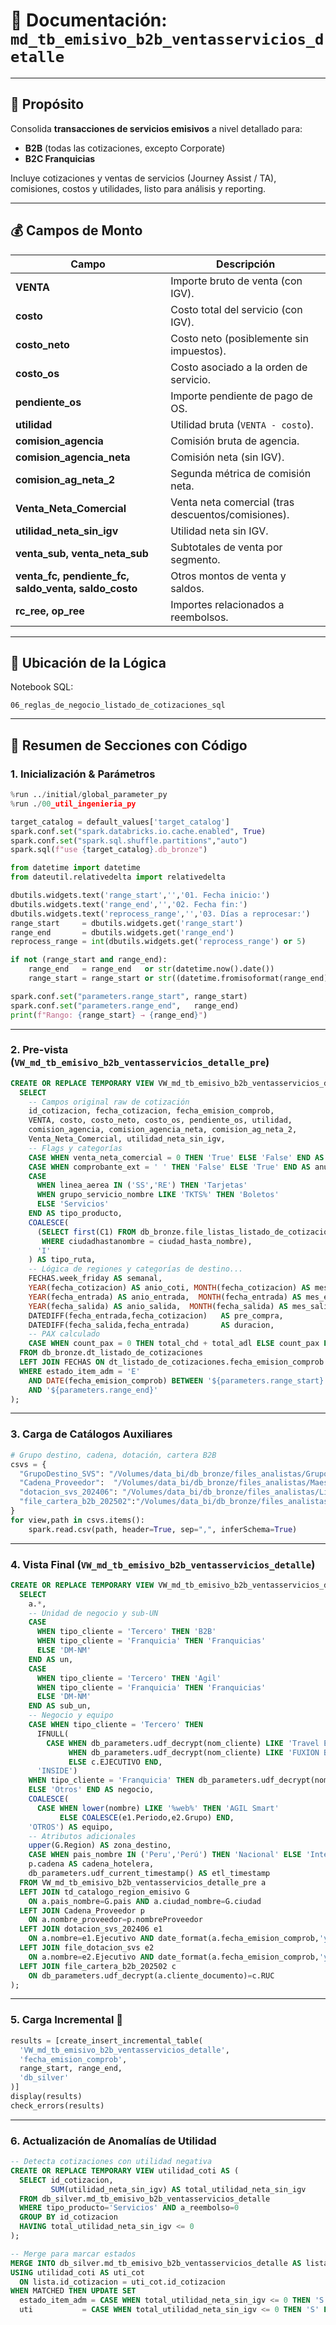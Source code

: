 # 📘 Documentación: `md_tb_emisivo_b2b_ventasservicios_detalle`

---

## 🔎 Propósito  
Consolida **transacciones de servicios emisivos** a nivel detallado para:  
- **B2B** (todas las cotizaciones, excepto Corporate)  
- **B2C Franquicias**  

Incluye cotizaciones y ventas de servicios (Journey Assist / TA), comisiones, costos y utilidades, listo para análisis y reporting.

---

## 💰 Campos de Monto  
| Campo                   | Descripción                                                     |
| ----------------------- | --------------------------------------------------------------- |
| **VENTA**               | Importe bruto de venta (con IGV).                               |
| **costo**               | Costo total del servicio (con IGV).                             |
| **costo_neto**          | Costo neto (posiblemente sin impuestos).                       |
| **costo_os**            | Costo asociado a la orden de servicio.                         |
| **pendiente_os**        | Importe pendiente de pago de OS.                               |
| **utilidad**            | Utilidad bruta (`VENTA - costo`).                              |
| **comision_agencia**    | Comisión bruta de agencia.                                     |
| **comision_agencia_neta** | Comisión neta (sin IGV).                                     |
| **comision_ag_neta_2**  | Segunda métrica de comisión neta.                              |
| **Venta_Neta_Comercial**| Venta neta comercial (tras descuentos/comisiones).             |
| **utilidad_neta_sin_igv** | Utilidad neta sin IGV.                                       |
| **venta_sub, venta_neta_sub** | Subtotales de venta por segmento.                       |
| **venta_fc, pendiente_fc, saldo_venta, saldo_costo** | Otros montos de venta y saldos. |
| **rc_ree, op_ree**      | Importes relacionados a reembolsos.                             |

---

## 📂 Ubicación de la Lógica  
Notebook SQL:  
```
06_reglas_de_negocio_listado_de_cotizaciones_sql
```

---

## 📝 Resumen de Secciones con Código

### 1. Inicialización & Parámetros  
```python
%run ../initial/global_parameter_py
%run ./00_util_ingenieria_py

target_catalog = default_values['target_catalog']
spark.conf.set("spark.databricks.io.cache.enabled", True)
spark.conf.set("spark.sql.shuffle.partitions","auto")
spark.sql(f"use {target_catalog}.db_bronze")

from datetime import datetime
from dateutil.relativedelta import relativedelta

dbutils.widgets.text('range_start','','01. Fecha inicio:')
dbutils.widgets.text('range_end','','02. Fecha fin:')
dbutils.widgets.text('reprocess_range','','03. Días a reprocesar:')
range_start     = dbutils.widgets.get('range_start')
range_end       = dbutils.widgets.get('range_end')
reprocess_range = int(dbutils.widgets.get('reprocess_range') or 5)

if not (range_start and range_end):
    range_end   = range_end   or str(datetime.now().date())
    range_start = range_start or str((datetime.fromisoformat(range_end) + relativedelta(days=-reprocess_range)).date())

spark.conf.set("parameters.range_start", range_start)
spark.conf.set("parameters.range_end",   range_end)
print(f"Rango: {range_start} → {range_end}")
```

---

### 2. Pre-vista (`VW_md_tb_emisivo_b2b_ventasservicios_detalle_pre`)  
```sql
CREATE OR REPLACE TEMPORARY VIEW VW_md_tb_emisivo_b2b_ventasservicios_detalle_pre AS (
  SELECT
    -- Campos original raw de cotización
    id_cotizacion, fecha_cotizacion, fecha_emision_comprob, 
    VENTA, costo, costo_neto, costo_os, pendiente_os, utilidad,
    comision_agencia, comision_agencia_neta, comision_ag_neta_2,
    Venta_Neta_Comercial, utilidad_neta_sin_igv,
    -- Flags y categorías
    CASE WHEN venta_neta_comercial = 0 THEN 'True' ELSE 'False' END AS venta_cero,
    CASE WHEN comprobante_ext = ' ' THEN 'False' ELSE 'True' END AS anulacion,
    CASE 
      WHEN linea_aerea IN ('SS','RE') THEN 'Tarjetas' 
      WHEN grupo_servicio_nombre LIKE 'TKTS%' THEN 'Boletos'
      ELSE 'Servicios' 
    END AS tipo_producto,
    COALESCE(
      (SELECT first(C1) FROM db_bronze.file_listas_listado_de_cotizaciones_listaciudadesn
       WHERE ciudadhastanombre = ciudad_hasta_nombre),
      'I'
    ) AS tipo_ruta,
    -- Lógica de regiones y categorías de destino...
    FECHAS.week_friday AS semanal,
    YEAR(fecha_cotizacion) AS anio_coti, MONTH(fecha_cotizacion) AS mes_coti,
    YEAR(fecha_entrada) AS anio_entrada,  MONTH(fecha_entrada) AS mes_entrada,
    YEAR(fecha_salida) AS anio_salida,  MONTH(fecha_salida) AS mes_salida,
    DATEDIFF(fecha_entrada,fecha_cotizacion)   AS pre_compra,
    DATEDIFF(fecha_salida,fecha_entrada)       AS duracion,
    -- PAX calculado
    CASE WHEN count_pax = 0 THEN total_chd + total_adl ELSE count_pax END AS pax
  FROM db_bronze.dt_listado_de_cotizaciones
  LEFT JOIN FECHAS ON dt_listado_de_cotizaciones.fecha_emision_comprob = FECHAS.fecha
  WHERE estado_item_adm = 'E'
    AND DATE(fecha_emision_comprob) BETWEEN '${parameters.range_start}'
    AND '${parameters.range_end}'
);
```

---

### 3. Carga de Catálogos Auxiliares  
```python
# Grupo destino, cadena, dotación, cartera B2B
csvs = {
  "GrupoDestino_SVS": "/Volumes/data_bi/db_bronze/files_analistas/GrupoDestino_SVS.csv",
  "Cadena_Proveedor":  "/Volumes/data_bi/db_bronze/files_analistas/Maestro_Cadena_Proveedor.csv",
  "dotacion_svs_202406": "/Volumes/data_bi/db_bronze/files_analistas/Lista_Grupo_202406.csv",
  "file_cartera_b2b_202502":"/Volumes/data_bi/db_bronze/files_analistas/file_cartera_b2b_202502.csv"
}
for view,path in csvs.items():
    spark.read.csv(path, header=True, sep=",", inferSchema=True)          .createOrReplaceTempView(view)
```

---

### 4. Vista Final (`VW_md_tb_emisivo_b2b_ventasservicios_detalle`)  
```sql
CREATE OR REPLACE TEMPORARY VIEW VW_md_tb_emisivo_b2b_ventasservicios_detalle AS (
  SELECT
    a.*,
    -- Unidad de negocio y sub-UN
    CASE
      WHEN tipo_cliente = 'Tercero' THEN 'B2B'
      WHEN tipo_cliente = 'Franquicia' THEN 'Franquicias'
      ELSE 'DM-NM'
    END AS un,
    CASE
      WHEN tipo_cliente = 'Tercero' THEN 'Agil'
      WHEN tipo_cliente = 'Franquicia' THEN 'Franquicias'
      ELSE 'DM-NM'
    END AS sub_un,
    -- Negocio y equipo
    CASE WHEN tipo_cliente = 'Tercero' THEN
      IFNULL(
        CASE WHEN db_parameters.udf_decrypt(nom_cliente) LIKE 'Travel Experiences A-1' THEN 'MANTENIMIENTO 1'
             WHEN db_parameters.udf_decrypt(nom_cliente) LIKE 'FUXION BIOTECH%' THEN 'Johan'
             ELSE c.EJECUTIVO END,
      'INSIDE')
    WHEN tipo_cliente = 'Franquicia' THEN db_parameters.udf_decrypt(nom_cliente)
    ELSE 'Otros' END AS negocio,
    COALESCE(
      CASE WHEN lower(nombre) LIKE '%web%' THEN 'AGIL Smart'
           ELSE COALESCE(e1.Periodo,e2.Grupo) END,
    'OTROS') AS equipo,
    -- Atributos adicionales
    upper(G.Region) AS zona_destino,
    CASE WHEN pais_nombre IN ('Peru','Perú') THEN 'Nacional' ELSE 'Internacional' END AS tipo_ruta2,
    p.cadena AS cadena_hotelera,
    db_parameters.udf_current_timestamp() AS etl_timestamp
  FROM VW_md_tb_emisivo_b2b_ventasservicios_detalle_pre a
  LEFT JOIN td_catalogo_region_emisivo G
    ON a.pais_nombre=G.pais AND a.ciudad_nombre=G.ciudad
  LEFT JOIN Cadena_Proveedor p
    ON a.nombre_proveedor=p.nombreProveedor
  LEFT JOIN dotacion_svs_202406 e1
    ON a.nombre=e1.Ejecutivo AND date_format(a.fecha_emision_comprob,'yyyyMM') < '202407'
  LEFT JOIN file_dotacion_svs e2
    ON a.nombre=e2.Ejecutivo AND date_format(a.fecha_emision_comprob,'yyyyMM') = e2.Periodo
  LEFT JOIN file_cartera_b2b_202502 c
    ON db_parameters.udf_decrypt(a.cliente_documento)=c.RUC
);
```

---

### 5. Carga Incremental 🔄  
```python
results = [create_insert_incremental_table(
  'VW_md_tb_emisivo_b2b_ventasservicios_detalle',
  'fecha_emision_comprob',
  range_start, range_end,
  'db_silver'
)]
display(results)
check_errors(results)
```

---

### 6. Actualización de Anomalías de Utilidad  
```sql
-- Detecta cotizaciones con utilidad negativa
CREATE OR REPLACE TEMPORARY VIEW utilidad_coti AS (
  SELECT id_cotizacion,
         SUM(utilidad_neta_sin_igv) AS total_utilidad_neta_sin_igv
  FROM db_silver.md_tb_emisivo_b2b_ventasservicios_detalle
  WHERE tipo_producto='Servicios' AND a_reembolso=0
  GROUP BY id_cotizacion
  HAVING total_utilidad_neta_sin_igv <= 0
);

-- Merge para marcar estados
MERGE INTO db_silver.md_tb_emisivo_b2b_ventasservicios_detalle AS lista
USING utilidad_coti AS uti_cot
  ON lista.id_cotizacion = uti_cot.id_cotizacion
WHEN MATCHED THEN UPDATE SET
  estado_item_adm = CASE WHEN total_utilidad_neta_sin_igv <= 0 THEN 'S' ELSE estado_item_adm END,
  uti           = CASE WHEN total_utilidad_neta_sin_igv <= 0 THEN 'S' ELSE uti END;
```
